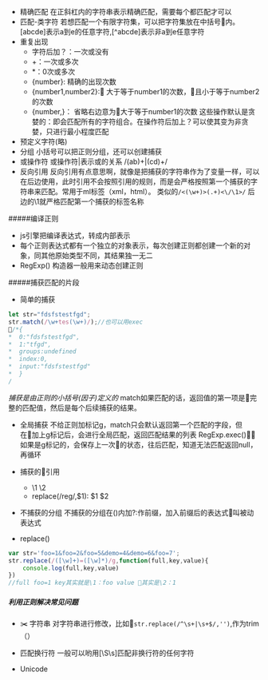 - 精确匹配
在正斜杠内的字符串表示精确匹配，需要每个都匹配才可以
- 匹配-类字符
若想匹配一个有限字符集，可以把字符集放在中括号内。[abcde]表示a到e的任意字符,[^abcde]表示非a到e任意字符
- 重复出现
    - 字符后加？：一次或没有
    - +：一次或多次
    - *：0次或多次
    - {number}: 精确的出现次数  
    - {number1,number2}: 大于等于number1的次数，且小于等于number2的次数
    - {number,}： 省略右边意为大于等于number1的次数
    这些操作默认是贪婪的：即会匹配所有的字符组合。在操作符后加上？可以使其变为非贪婪，只进行最小程度匹配
- 预定义字符(略)    
- 分组
小括号可以把正则分组，还可以创建捕获
- 或操作符
或操作符|表示或的关系 /(ab)+|(cd)+/
- 反向引用
反向引用有点意思啊，就像是把捕获的字符串作为了变量一样，可以在后边使用，此时引用不会按照引用的规则，而是会严格按照第一个捕获的字符串来匹配。常用于ml标签（xml，html）。
类似的`/<(\w+)>(.+)<\/\1>/` 后边的\1就严格匹配第一个捕获的标签名称


#####编译正则
- js引擎把编译表达式，转成内部表示
- 每个正则表达式都有一个独立的对象表示，每次创建正则都创建一个新的对象，同其他原始类型不同，其结果独一无二
-  RegExp() 构造器一般用来动态创建正则

#####捕获匹配的片段
- 简单的捕获
```js
let str="fdsfstestfgd";
str.match(/\w+tes(\w+)/);//也可以用exec
/*{
*  0:"fdsfstestfgd",
*  1:"tfgd",
*  groups:undefined
*  index:0,
*  input:"fdsfstestfgd"
*  }
/
```
*捕获是由正则的小括号(因子)定义的*
match如果匹配的话，返回值的第一项是完整的匹配值，然后是每个后续捕获的结果。
- 全局捕获
不给正则加标记g，match只会默认返回第一个匹配的字段，但在加上g标记后，会进行全局匹配，返回匹配结果的列表
RegExp.exec()，如果是g标记的，会保存上一次的状态，往后匹配，知道无法匹配返回null，再循环
- 捕获的引用
    - \1 \2
    - replace(/reg/,$1):  \$1 \$2

- 不捕获的分组
不捕获的分组在()内加?:作前缀，加入前缀后的表达式叫被动表达式

- replace()
```js
var str='foo=1&foo=2&foo=5&demo=4&demo=6&foo=7';
str.replace(/([\w]+)=([\w]*)/g,function(full,key,value){
    console.log(full,key,value)
})
//full foo=1 key其实就是\1：foo value 其实是\2：1
```

##### 利用正则解决常见问题

- ✂️ 字符串
    对字符串进行修改，比如`str.replace(/^\s+|\s+$/,'')`,作为trim（）
    
- 匹配换行符
    一般可以哟用[\S\s]匹配非换行符的任何字符
    
- Unicode
    